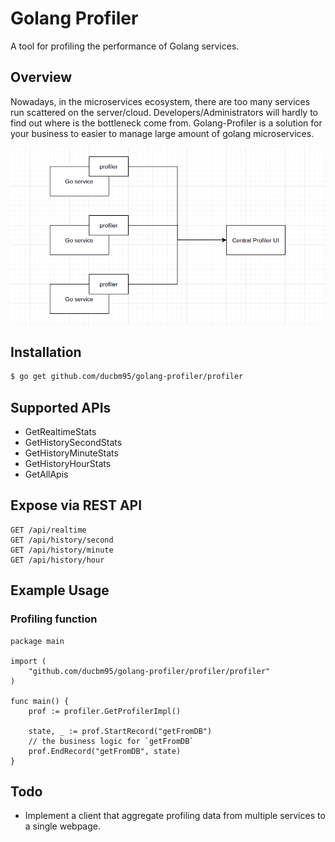 # Golang Profiler
A tool for profiling the performance of Golang services.

## Overview
Nowadays, in the microservices ecosystem, there are too many services run scattered on the server/cloud. Developers/Administrators will hardly to find out where is the bottleneck come from. Golang-Profiler is a solution for your business to easier to manage large amount of golang microservices.

![Alt text](resources/core-flow.png?raw=true "Golang profiler Core Flow")

## Installation
```bash
$ go get github.com/ducbm95/golang-profiler/profiler
```

## Supported APIs
- GetRealtimeStats
- GetHistorySecondStats
- GetHistoryMinuteStats
- GetHistoryHourStats
- GetAllApis

## Expose via REST API
```
GET /api/realtime
GET /api/history/second
GET /api/history/minute
GET /api/history/hour
```

## Example Usage
### Profiling function
```golang
package main

import (
	"github.com/ducbm95/golang-profiler/profiler/profiler"
)

func main() {
	prof := profiler.GetProfilerImpl()

	state, _ := prof.StartRecord("getFromDB")
	// the business logic for `getFromDB`
	prof.EndRecord("getFromDB", state)
}
```

## Todo
- Implement a client that aggregate profiling data from multiple services to a single webpage.

